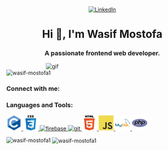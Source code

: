<div align="center">
    <!-- Replace href with your links -->
    <a href="https://www.linkedin.com/in/[YourLinkedIn]/">
        <img src="https://ibb.co.com/02nG4rx" alt="LinkedIn"/>
    </a>
</div>

<h1 align="center">Hi 👋, I'm Wasif Mostofa</h1>
<h3 align="center">A passionate frontend web developer.</h3>
<img align="right" alt="gif" width="400" src="https://sl.bing.net/h1svrbS8M9I"></img>

<p align="left"> <img src="https://komarev.com/ghpvc/?username=wasif-mostofa1&label=Profile%20views&color=0e75b6&style=flat" alt="wasif-mostofa1" /> </p>

<h3 align="left">Connect with me:</h3>
<p align="left">


<h3 align="left">Languages and Tools:</h3>
<p align="left"> <a href="https://www.cprogramming.com/" target="_blank" rel="noreferrer"> <img src="https://raw.githubusercontent.com/devicons/devicon/master/icons/c/c-original.svg" alt="c" width="40" height="40"/> </a> <a href="https://www.w3schools.com/css/" target="_blank" rel="noreferrer"> <img src="https://raw.githubusercontent.com/devicons/devicon/master/icons/css3/css3-original-wordmark.svg" alt="css3" width="40" height="40"/> </a> <a href="https://firebase.google.com/" target="_blank" rel="noreferrer"> <img src="https://www.vectorlogo.zone/logos/firebase/firebase-icon.svg" alt="firebase" width="40" height="40"/> </a> <a href="https://git-scm.com/" target="_blank" rel="noreferrer"> <img src="https://www.vectorlogo.zone/logos/git-scm/git-scm-icon.svg" alt="git" width="40" height="40"/> </a> <a href="https://www.w3.org/html/" target="_blank" rel="noreferrer"> <img src="https://raw.githubusercontent.com/devicons/devicon/master/icons/html5/html5-original-wordmark.svg" alt="html5" width="40" height="40"/> </a> <a href="https://developer.mozilla.org/en-US/docs/Web/JavaScript" target="_blank" rel="noreferrer"> <img src="https://raw.githubusercontent.com/devicons/devicon/master/icons/javascript/javascript-original.svg" alt="javascript" width="40" height="40"/> </a> <a href="https://www.mysql.com/" target="_blank" rel="noreferrer"> <img src="https://raw.githubusercontent.com/devicons/devicon/master/icons/mysql/mysql-original-wordmark.svg" alt="mysql" width="40" height="40"/> </a> <a href="https://www.php.net" target="_blank" rel="noreferrer"> <img src="https://raw.githubusercontent.com/devicons/devicon/master/icons/php/php-original.svg" alt="php" width="40" height="40"/> </a> </p>

<p><img align="left" src="https://github-readme-stats.vercel.app/api/top-langs?username=wasif-mostofa1&show_icons=true&locale=en&layout=compact" alt="wasif-mostofa1" /></p>

<p>&nbsp;<img align="center" src="https://github-readme-stats.vercel.app/api?username=wasif-mostofa1&show_icons=true&locale=en" alt="wasif-mostofa1" /></p>
